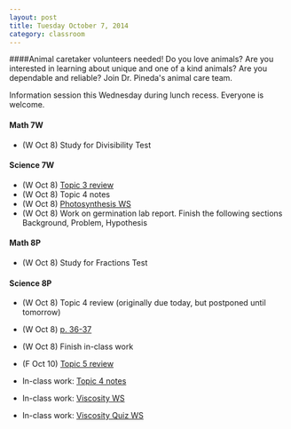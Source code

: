 ```yaml
---
layout: post  
title: Tuesday October 7, 2014
category: classroom
--- 
```

####Animal caretaker volunteers needed!
Do you love animals? Are you interested in learning about unique and one of a kind animals? Are you dependable and reliable? Join Dr. Pineda's animal care team. 

Information session this Wednesday during lunch recess. Everyone is welcome. 

#### Math 7W
* (W Oct 8) Study for Divisibility Test

#### Science 7W
* (W Oct 8) [Topic 3 review](https://www.dropbox.com/s/f0xh4kxv5gt3rz9/ScienceFocus7%20-%20p130.pdf?dl=0)
* (W Oct 8) Topic 4 notes
* (W Oct 8) [Photosynthesis WS](https://www.dropbox.com/s/8zcve5igovtt4jh/Photosynthesis.pdf?dl=0)
* (W Oct 8) Work on germination lab report. Finish the following sections Background, Problem, Hypothesis

#### Math 8P
* (W Oct 8) Study for Fractions Test

#### Science 8P
* (W Oct 8) Topic 4 review (originally due today, but postponed until tomorrow)
* (W Oct 8) [p. 36-37](https://www.dropbox.com/s/t2n6enfzp8ort61/ScienceFocus%208%20p36-37.pdf?dl=0)
* (W Oct 8) Finish in-class work
* (F Oct 10) [Topic 5 review](https://www.dropbox.com/s/uz1d8ve6ognskfr/ScienceFocus%208%20p58.pdf?dl=0)

* In-class work: [Topic 4 notes](https://www.dropbox.com/s/ala0jp981wan2q6/Topic%204.1.pdf?dl=0)
* In-class work: [Viscosity WS](https://www.dropbox.com/s/3hc79oxdahkem7c/Viscosity%20vocab%20and%20crossword.pdf?dl=0)
* In-class work: [Viscosity Quiz WS](https://www.dropbox.com/s/lwvk7ld6iyeyfhb/Viscosity%20Quiz.pdf?dl=0)


